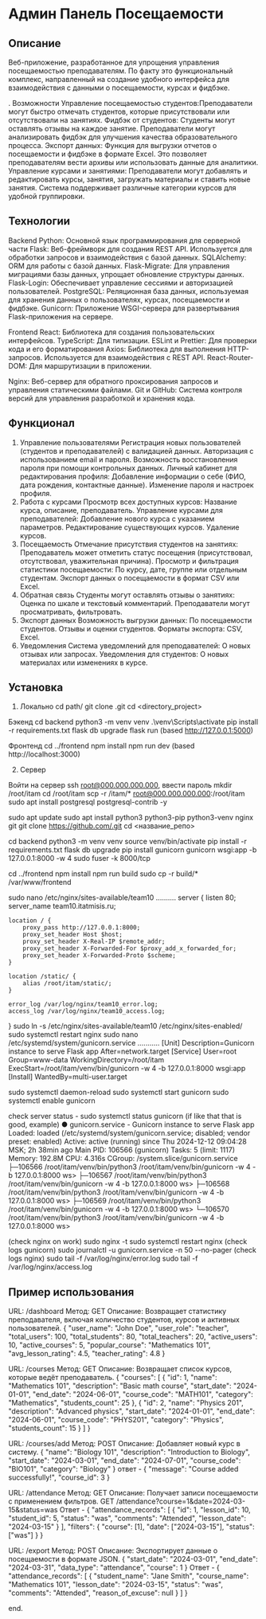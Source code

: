 # Админ Панель Посещаемости 

## Описание
Веб-приложение, разработанное для упрощения управления посещаемостью преподавателям. По факту это функциональный комплекс, направленный на создание удобного интерфейса для взаимодействия с данными о посещаемости, курсах и фидбэке.

. Возможности
Управление посещаемостью студентов:Преподаватели могут быстро отмечать студентов, которые присутствовали или отсутствовали на занятиях.
Фидбэк от студентов: Студенты могут оставлять отзывы на каждое занятие.
Преподаватели могут анализировать фидбэк для улучшения качества образовательного процесса.
Экспорт данных: Функция для выгрузки отчетов о посещаемости и фидбэке в формате Excel. Это позволяет преподавателям вести архивы или использовать данные для аналитики.
Управление курсами и занятиями: Преподаватели могут добавлять и редактировать курсы, занятия, загружать материалы и ставить новые занятия.
Система поддерживает различные категории курсов для удобной группировки.

## Технологии 

Backend
Python: Основной язык программирования для серверной части
Flask: Веб-фреймворк для создания REST API. Используется для обработки запросов и взаимодействия с базой данных.
SQLAlchemy: ORM для работы с базой данных.
Flask-Migrate: Для управления миграциями базы данных, упрощает обновление структуры данных.
Flask-Login: Обеспечивает управление сессиями и авторизацией пользователей.
PostgreSQL: Реляционная база данных, используемая для хранения данных о пользователях, курсах, посещаемости и фидбэке.
Gunicorn: Приложение WSGI-сервера для развертывания Flask-приложения на сервере.
 
Frontend 
React: Библиотека для создания пользовательских интерфейсов.
TypeScript: Для типизации.
ESLint и Prettier: Для проверки кода и его форматирования
Axios: Библиотека для выполнения HTTP-запросов. Используется для взаимодействия с REST API.
React-Router-DOM: Для маршрутизации в приложении.

Nginx: Веб-сервер для обратного проксирования запросов и управления статическими файлами.
Git и GitHub: Система контроля версий для управления разработкой и хранения кода.


## Функционал
1. Управление пользователями
Регистрация новых пользователей (студентов и преподавателей) с валидацией данных.
Авторизация с использованием email и пароля.
Возможность восстановления пароля при помощи контрольных данных.
Личный кабинет для редактирования профиля:
Добавление информации о себе (ФИО, дата рождения, контактные данные).
Изменение пароля и настроек профиля.
2. Работа с курсами
Просмотр всех доступных курсов:
Название курса, описание, преподаватель.
Управление курсами для преподавателей:
Добавление нового курса с указанием параметров.
Редактирование существующих курсов.
Удаление курсов.
3. Посещаемость
Отмечание присутствия студентов на занятиях:
Преподаватель может отметить статус посещения (присутствовал, отсутствовал, уважительная причина).
Просмотр и фильтрация статистики посещаемости:
По курсу, дате, группе или отдельным студентам.
Экспорт данных о посещаемости в формат CSV или Excel.
4. Обратная связь
Студенты могут оставлять отзывы о занятиях:
Оценка по шкале и текстовый комментарий.
Преподаватели могут просматривать, фильтровать.
5. Экспорт данных
Возможность выгрузки данных:
По посещаемости студентов.
Отзывы и оценки студентов.
Форматы экспорта:
CSV, Excel.
6. Уведомления
Система уведомлений для преподавателей:
О новых отзывах или запросах.
Уведомления для студентов:
О новых материалах или изменениях в курсе.

## Установка

1. Локально 
cd path/
git clone <github link>.git
cd <directory_project>

Бэкенд
cd backend
python3 -m venv venv
.\venv\Scripts\activate
pip install -r requirements.txt
flask db upgrade
flask run (based http://127.0.0.1:5000)

Фронтенд
cd ../frontend
npm install
npm run dev (based http://localhost:3000)

2. Сервер 

Войти на сервер ssh root@000.000.000.000, ввести пароль
mkdir /root/itam
cd /root/itam
scp -r /itam/* root@000.000.000.000:/root/itam
sudo apt install postgresql postgresql-contrib -y

sudo apt update
sudo apt install python3 python3-pip python3-venv nginx git
git clone https://github.com/.git
cd <название_репо>

cd backend
python3 -m venv venv
source venv/bin/activate
pip install -r requirements.txt
flask db upgrade
pip install gunicorn
gunicorn wsgi:app -b 127.0.0.1:8000 -w 4
sudo fuser -k 8000/tcp

cd ../frontend
npm install
npm run build
sudo cp -r build/* /var/www/frontend

sudo nano /etc/nginx/sites-available/team10 ..........
server {
    listen 80;
    server_name team10.itatmisis.ru;

    location / {
        proxy_pass http://127.0.0.1:8000;
        proxy_set_header Host $host;
        proxy_set_header X-Real-IP $remote_addr;
        proxy_set_header X-Forwarded-For $proxy_add_x_forwarded_for;
        proxy_set_header X-Forwarded-Proto $scheme;
    }

    location /static/ {
        alias /root/itam/static/;
    }

    error_log /var/log/nginx/team10_error.log;
    access_log /var/log/nginx/team10_access.log;
}
sudo ln -s /etc/nginx/sites-available/team10 /etc/nginx/sites-enabled/
sudo systemctl restart nginx
sudo nano /etc/systemd/system/gunicorn.service ...........
[Unit]
Description=Gunicorn instance to serve Flask app
After=network.target
[Service]
User=root
Group=www-data
WorkingDirectory=/root/itam
ExecStart=/root/itam/venv/bin/gunicorn -w 4 -b 127.0.0.1:8000 wsgi:app
[Install]
WantedBy=multi-user.target

sudo systemctl daemon-reload
sudo systemctl start gunicorn
sudo systemctl enable gunicorn

check server status - sudo systemctl status gunicorn
(if like that that is good, example) 
● gunicorn.service - Gunicorn instance to serve Flask app
     Loaded: loaded (/etc/systemd/system/gunicorn.service; disabled; vendor preset: enabled)
     Active: active (running) since Thu 2024-12-12 09:04:28 MSK; 2h 38min ago
   Main PID: 106566 (gunicorn)
      Tasks: 5 (limit: 1117)
     Memory: 192.8M
        CPU: 4.316s
     CGroup: /system.slice/gunicorn.service
             ├─106566 /root/itam/venv/bin/python3 /root/itam/venv/bin/gunicorn -w 4 -b 127.0.0.1:8000 ws>
             ├─106567 /root/itam/venv/bin/python3 /root/itam/venv/bin/gunicorn -w 4 -b 127.0.0.1:8000 ws>
             ├─106568 /root/itam/venv/bin/python3 /root/itam/venv/bin/gunicorn -w 4 -b 127.0.0.1:8000 ws>
             ├─106569 /root/itam/venv/bin/python3 /root/itam/venv/bin/gunicorn -w 4 -b 127.0.0.1:8000 ws>
             └─106570 /root/itam/venv/bin/python3 /root/itam/venv/bin/gunicorn -w 4 -b 127.0.0.1:8000 ws>

(check nginx on work)
sudo nginx -t
sudo systemctl restart nginx
(check logs gunicorn) 
sudo journalctl -u gunicorn.service -n 50 --no-pager
(check logs nginx) 
sudo tail -f /var/log/nginx/error.log
sudo tail -f /var/log/nginx/access.log

## Пример использования 
URL: /dashboard
Метод: GET
Описание: Возвращает статистику преподавателя, включая количество студентов, курсов и активных пользователей.
{
  "user_name": "John Doe",
  "user_role": "teacher",
  "total_users": 100,
  "total_students": 80,
  "total_teachers": 20,
  "active_users": 10,
  "active_courses": 5,
  "popular_course": "Mathematics 101",
  "avg_lesson_rating": 4.5,
  "teacher_rating": 4.8
}

URL: /courses
Метод: GET
Описание: Возвращает список курсов, которые ведёт преподаватель.
{
  "courses": [
    {
      "id": 1,
      "name": "Mathematics 101",
      "description": "Basic math course",
      "start_date": "2024-01-01",
      "end_date": "2024-06-01",
      "course_code": "MATH101",
      "category": "Mathematics",
      "students_count": 25
    },
    {
      "id": 2,
      "name": "Physics 201",
      "description": "Advanced physics",
      "start_date": "2024-01-01",
      "end_date": "2024-06-01",
      "course_code": "PHYS201",
      "category": "Physics",
      "students_count": 15
    }
  ]
}

URL: /courses/add
Метод: POST
Описание: Добавляет новый курс в систему.
{
  "name": "Biology 101",
  "description": "Introduction to Biology",
  "start_date": "2024-03-01",
  "end_date": "2024-07-01",
  "course_code": "BIO101",
  "category": "Biology"
}
ответ - 
{
  "message": "Course added successfully!",
  "course_id": 3
}

URL: /attendance
Метод: GET
Описание: Получает записи посещаемости с применением фильтров.
GET /attendance?course=1&date=2024-03-15&status=was
Ответ - 
{
  "attendance_records": [
    {
      "id": 1,
      "lesson_id": 10,
      "student_id": 5,
      "status": "was",
      "comments": "Attended",
      "lesson_date": "2024-03-15"
    }
  ],
  "filters": {
    "course": [1],
    "date": ["2024-03-15"],
    "status": ["was"]
  }
}

URL: /export
Метод: POST
Описание: Экспортирует данные о посещаемости в формате JSON.
{
  "start_date": "2024-03-01",
  "end_date": "2024-03-31",
  "data_type": "attendance",
  "course": 1
}
Ответ - 
{
  "attendance_records": [
    {
      "student_name": "Jane Smith",
      "course_name": "Mathematics 101",
      "lesson_date": "2024-03-15",
      "status": "was",
      "comments": "Attended",
      "reason_of_excuse": null
    }
  ]
}

end.














